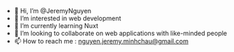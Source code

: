 - 👋 Hi, I’m @JeremyNguyen
- 👀 I’m interested in web development
- 🌱 I’m currently learning Nuxt
- 💞️ I’m looking to collaborate on web applications with like-minded people
- 📫 How to reach me : nguyen.jeremy.minhchau@gmail.com

<!---
JeremyNguyen/JeremyNguyen is a ✨ special ✨ repository because its `README.md` (this file) appears on your GitHub profile.
You can click the Preview link to take a look at your changes.
--->
